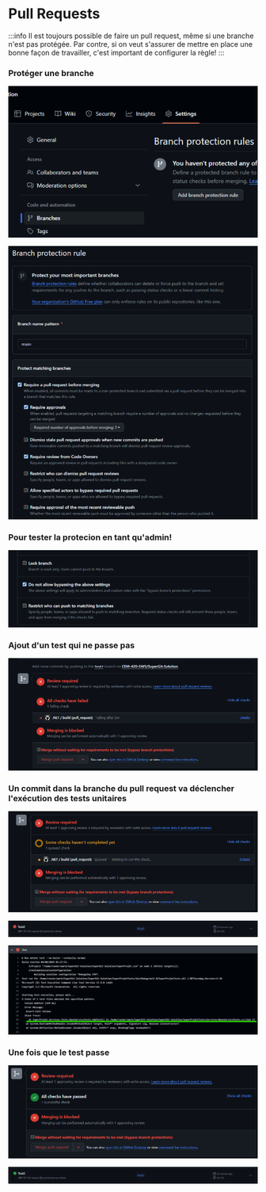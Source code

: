 # Pull Requests

:::info
Il est toujours possible de faire un pull request, même si une branche n'est pas protégée. Par contre, si on veut s'assurer de mettre en place une bonne façon de travailler, c'est important de configurer la règle!
:::

### Protéger une branche

![alt text](image-4.png)


![alt text](image.png)

### Pour tester la protecion en tant qu'admin!

![alt text](image-1.png)


### Ajout d'un test qui ne passe pas

![alt text](image-2.png)


### Un commit dans la branche du pull request va déclencher l'exécution des tests unitaires
![alt text](image-3.png)


![alt text](image-6.png)

![alt text](image-7.png)

### Une fois que le test passe

![alt text](image-5.png)

![alt text](image-8.png)



